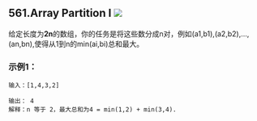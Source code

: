 ## 561.Array Partition Ⅰ ![](https://img.shields.io/badge/-easy-green.svg)

给定长度为**2n**的数组，你的任务是将这些数分成n对，例如(a1,b1),(a2,b2),...,(an,bn),使得从1到n的min(ai,bi)总和最大。

### 示例1：
    输入：[1,4,3,2]

    输出： 4
    解释：n 等于 2，最大总和为4 = min(1,2) + min(3,4).